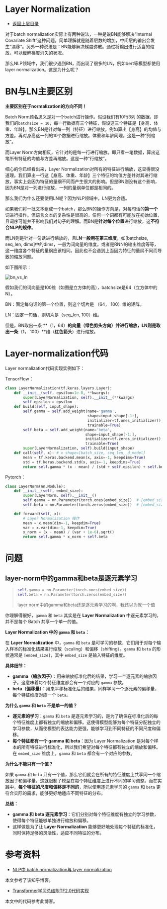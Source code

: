 # Layer Normalization

- [返回上层目录](../tips.md)

对于batch normalization实际上有两种说法，一种是说BN能够解决“Internal Covariate Shift”这种问题。简单理解就是随着层数的增加，中间层的输出会发生“漂移”。另外一种说法是：BN能够解决梯度弥散。通过将输出进行适当的缩放，可以缓解梯度消失的状况。

那么NLP领域中，我们很少遇到BN，而出现了很多的LN，例如bert等模型都使用layer normalization。这是为什么呢？

# BN与LN主要区别

**主要区别在于normalization的方向不同！**

Batch Norm顾名思义是对一个batch进行操作。假设我们有10行3列 的数据，即我们的`batchsize = 10`，每一行数据有三个特征，假设这三个特征是【身高、体重、年龄】。那么BN是针对每一列（特征）进行缩放，例如算出【身高】的均值与方差，再对身高这一列的10个数据进行缩放。体重和年龄同理。这是一种“列缩放”。

而Layer Norm方向相反，它针对的是每一行进行缩放。即只看一笔数据，算出这笔所有特征的均值与方差再缩放。这是一种“行缩放”。

细心的你已经看出来，Layer Normalization对所有的特征进行缩放，这显得很没道理。我们算出一行这【身高、体重、年龄】三个特征的均值方差并对其进行缩放，事实上会因为特征的量纲不同而产生很大的影响。但是BN则没有这个影响，因为BN是对一列进行缩放，一列的量纲单位都是相同的。

那么我们为什么还要使用LN呢？因为NLP领域中，LN更为合适。

如果我们将一批文本组成一个batch，那么BN的操作方向是，对每句话的**第一个**词进行操作。但语言文本的复杂性是很高的，任何一个词都有可能放在初始位置，且词序可能并不影响我们对句子的理解。而BN是**针对每个位置**进行缩放，这**不符合NLP的规律**。

而LN则是针对一句话进行缩放的，且L**N一般用在第三维度**，如[batchsize, seq_len, dims]中的dims，一般为词向量的维度，或者是RNN的输出维度等等，这一维度各个特征的量纲应该相同。因此也不会遇到上面因为特征的量纲不同而导致的缩放问题。

如下图所示：

![bn_vs_ln](pic/bn_vs_ln.jpg)

假如我们的词向量是100维（如图是立方体的高），batchsize是64（立方体中的N）。

BN：固定每句话的第一个位置，则这个切片是 （64， 100）维的矩阵。

LN：固定一句话，则切片是（seq_len, 100）维。

但是，BN取出一条 **（1，64）**的向量（**绿色剪头方向**）并进行缩放，LN则是取出一条**（1， 100）**维（**红色箭头**）进行缩放。

# Layer-normalization代码

Layer normalization代码实现实例如下：

TensorFlow：

```python
class LayerNormalization(tf.keras.layers.Layer):
    def __init__(self, epsilon=1e-8, **kwargs):
        super(LayerNormalization, self).__init__(**kwargs)
        self.epsilon = epsilon
    def build(self, input_shape):
        self.gamma = self.add_weight(name='gamma',
                                     shape=input_shape[-1:],
                                     initializer=tf.ones_initializer(),
                                     trainable=True)
        self.beta = self.add_weight(name='beta',
                                    shape=input_shape[-1:],
                                    initializer=tf.zeros_initializer(),
                                    trainable=True)
        super(LayerNormalization, self).build(input_shape)
    def call(self, x): # x shape=[batch_size, seq_len, d_model]
        mean = tf.keras.backend.mean(x, axis=-1, keepdims=True)
        std = tf.keras.backend.std(x, axis=-1, keepdims=True)
        return self.gamma * (x - mean) / (std + self.epsilon) + self.beta

```

Pytorch：

```python
class LayerNorm(nn.Module):
    def __init__(self, embed_size):
        super(LayerNorm, self).__init__()
        self.gamma = nn.Parameter(torch.ones(embed_size))  # [embed_size]
        self.beta = nn.Parameter(torch.zeros(embed_size))  # [embed_size]

    def forward(self, x):
        # Layer Normalization 操作
        mean = x.mean(dim=-1, keepdim=True)
        var = x.var(dim=-1, keepdim=True)
        x_norm = (x - mean) / (var + 1e-6).sqrt()
        return self.gamma * x_norm + self.beta
```

# 问题

## layer-norm中的gamma和beta是逐元素学习

> ```python
> self.gamma = nn.Parameter(torch.ones(embed_size))
> self.beta = nn.Parameter(torch.zeros(embed_size))
> ```
>
> layer norm中的gamma和beta还是逐元素学习的啊，我还以为就一个值

你理解得很好，`gamma` 和 `beta` 其实是在 **Layer Normalization** 中逐元素学习的，并不是每个 Batch 共享一个单一的值。

**Layer Normalization 中的 `gamma` 和 `beta`：**

在 **Layer Normalization** 中，`gamma` 和 `beta` 是可学习的参数，它们用于对每个输入样本的标准化结果进行缩放（scaling）和偏移（shifting）。`gamma` 和 `beta` 的形状通常是 `[embed_size]`，其中 `embed_size` 是输入特征的维度。

**具体细节：**

- **gamma（缩放因子）**：用来缩放标准化后的结果，学习一个逐元素的缩放因子。这意味着每个特征维度都会有一个对应的 `gamma` 参数。
- **beta（偏移量）**：用来平移标准化后的结果，同样学习一个逐元素的偏移量，每个特征维度对应一个 `beta`。

**为什么 `gamma` 和 `beta` 不是单一的值？**

- **逐元素的学习**：`gamma` 和 `beta` 是逐元素学习的，是为了确保在标准化后的每个特征维度上都有独立的缩放和偏移。这使得模型能够为每个特征分配独立的学习参数，从而使模型的表达能力更强，能够学习到不同特征的不同尺度和偏移。
- **每个特征都有一个 gamma 和 beta**：因为 Layer Normalization 是对每个样本的所有特征进行标准化，所以我们希望对每个特征都有独立的缩放和偏移。在 `embed_size` 维度上，`gamma` 和 `beta` 都会有一个对应的参数。

**为什么不能只有一个值？**

如果 `gamma` 和 `beta` 只有一个值，那么它们就会在所有的特征维度上共享同一个缩放因子和偏移量，这就限制了模型在每个特征维度上进行不同的学习调整。而在实践中，**每个特征的尺度和偏移是不同的**，所以使用逐元素学习的 `gamma` 和 `beta` 更符合实际的需求，能够更好地适应不同特征的分布。

**总结：**

- **gamma 和 beta 逐元素学习**：它们分别对每个特征维度有独立的学习参数，使得每个特征能够单独进行缩放和偏移。
- 这样做是为了让 **Layer Normalization** 能够更好地处理每个特征的标准化，同时保持足够的灵活性，适应不同特征的分布。

# 参考资料

* [NLP中 batch normalization与 layer normalization](https://zhuanlan.zhihu.com/p/74516930)

本文参考了该知乎博客。

* [Transformer学习总结附TF2.0代码实现](https://blog.csdn.net/qq_43079023/article/details/103301846)

本文中的代码参考此博客。

